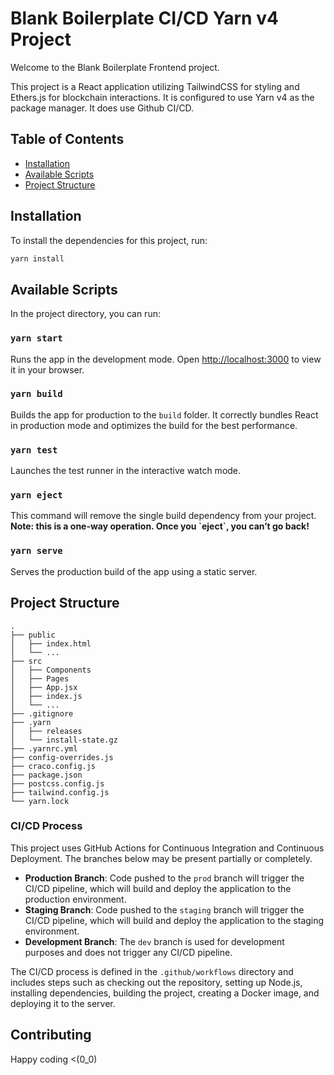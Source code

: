 # Blank Boilerplate CI/CD Yarn v4 Project

Welcome to the Blank Boilerplate Frontend project. 

This project is a React application utilizing TailwindCSS for styling and Ethers.js for blockchain interactions. It is configured to use Yarn v4 as the package manager. It does use Github CI/CD.

## Table of Contents

- [Installation](#installation)
- [Available Scripts](#available-scripts)
- [Project Structure](#project-structure)

## Installation

To install the dependencies for this project, run:

```bash
yarn install
```

## Available Scripts

In the project directory, you can run:

### `yarn start`

Runs the app in the development mode. Open [http://localhost:3000](http://localhost:3000) to view it in your browser.

### `yarn build`

Builds the app for production to the `build` folder. It correctly bundles React in production mode and optimizes the build for the best performance.

### `yarn test`

Launches the test runner in the interactive watch mode.

### `yarn eject`

This command will remove the single build dependency from your project. **Note: this is a one-way operation. Once you \`eject\`, you can’t go back!**

### `yarn serve`

Serves the production build of the app using a static server.

## Project Structure

```
.
├── public
│   ├── index.html
│   └── ...
├── src
│   ├── Components
│   ├── Pages
│   ├── App.jsx
│   ├── index.js
│   └── ...
├── .gitignore
├── .yarn
│   ├── releases
│   └── install-state.gz
├── .yarnrc.yml
├── config-overrides.js
├── craco.config.js
├── package.json
├── postcss.config.js
├── tailwind.config.js
└── yarn.lock
```

### CI/CD Process

This project uses GitHub Actions for Continuous Integration and Continuous Deployment. The branches below may be present partially or completely.

- **Production Branch**: Code pushed to the `prod` branch will trigger the CI/CD pipeline, which will build and deploy the application to the production environment.
- **Staging Branch**: Code pushed to the `staging` branch will trigger the CI/CD pipeline, which will build and deploy the application to the staging environment.
- **Development Branch**: The `dev` branch is used for development purposes and does not trigger any CI/CD pipeline.

The CI/CD process is defined in the `.github/workflows` directory and includes steps such as checking out the repository, setting up Node.js, installing dependencies, building the project, creating a Docker image, and deploying it to the server.

## Contributing

Happy coding <(0_0)

